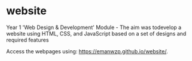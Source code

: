 # website
Year 1 'Web Design &amp; Development' Module - The aim was todevelop a website using HTML, CSS, and JavaScript based on a set of designs and required features

Access the webpages using: https://emanwzp.github.io/website/.
